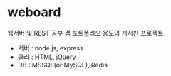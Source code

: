 # weboard
웹서버 및 REST 공부 겸 포트폴리오 용도의 게시판 프로젝트
 - 서버 : node.js, express
 - 클라 : HTML, jQuery
 - DB : MSSQL(or MySQL), Redis